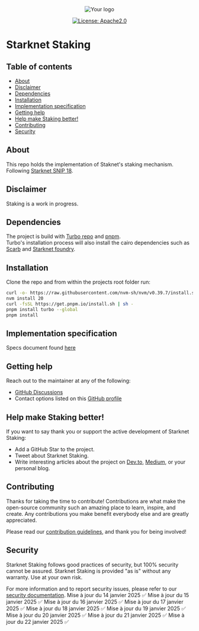 
<div align="center">

<picture>
  <source media="(prefers-color-scheme: dark)" srcset="assets/starknet-dark.png">
  <source media="(prefers-color-scheme: light)" srcset="assets/starknet-light.png">
  <img alt="Your logo" src="assets/starknet-light.png">
</picture>
</div>

<div align="center">

[![License: Apache2.0](https://img.shields.io/badge/License-Apache2.0-green.svg)](LICENSE)
</div>

# Starknet Staking <!-- omit from toc -->

## Table of contents <!-- omit from toc -->

 <!-- omit from toc -->
- [About](#about)
- [Disclaimer](#disclaimer)
- [Dependencies](#dependencies)
- [Installation](#installation)
- [Implementation specification](#implementation-specification)
- [Getting help](#getting-help)
- [Help make Staking better!](#help-make-staking-better)
- [Contributing](#contributing)
- [Security](#security)


## About
This repo holds the implementation of Staknet's staking mechanism.  
Following [Starknet SNIP 18](https://community.starknet.io/t/snip-18-staking-s-first-stage-on-starknet/114334).

## Disclaimer
Staking is a work in progress.

## Dependencies
The project is build with [Turbo repo](https://turbo.build/) and [pnpm](https://pnpm.io/).  
Turbo's installation process will also install the cairo dependencies such as [Scarb](https://docs.swmansion.com/scarb/) and [Starknet foundry](https://foundry-rs.github.io/starknet-foundry/index.html).

## Installation
Clone the repo and from within the projects root folder run:
```bash
curl -o- https://raw.githubusercontent.com/nvm-sh/nvm/v0.39.7/install.sh | bash
nvm install 20
curl -fsSL https://get.pnpm.io/install.sh | sh -
pnpm install turbo --global
pnpm install
```

## Implementation specification
Specs document found [here](docs/spec.md)


## Getting help

Reach out to the maintainer at any of the following:
- [GitHub Discussions](https://github.com/starkware-libs/starknet-staking/discussions)
- Contact options listed on this [GitHub profile](https://github.com/starkware-libs)

## Help make Staking better!

If you want to say thank you or support the active development of Starknet Staking:
- Add a GitHub Star to the project.
- Tweet about Starknet Staking.
- Write interesting articles about the project on [Dev.to](https://dev.to/), [Medium](https://medium.com), or your personal blog.

## Contributing
Thanks for taking the time to contribute! Contributions are what make the open-source community such an amazing place to learn, inspire, and create. Any contributions you make benefit everybody else and are greatly appreciated.

Please read our [contribution guidelines](https://github.com/starkware-libs/starknet-staking/blob/main/docs/CONTRIBUTING.md), and thank you for being involved!

## Security
Starknet Staking follows good practices of security, but 100% security cannot be assured. Starknet Staking is provided "as is" without any warranty. Use at your own risk.

For more information and to report security issues, please refer to our [security documentation](https://github.com/starkware-libs/starknet-staking/blob/main/docs/SECURITY.md).
Mise à jour du 14 janvier 2025 ✅
Mise à jour du 15 janvier 2025 ✅
Mise à jour du 16 janvier 2025 ✅
Mise à jour du 17 janvier 2025 ✅
Mise à jour du 18 janvier 2025 ✅
Mise à jour du 19 janvier 2025 ✅
Mise à jour du 20 janvier 2025 ✅
Mise à jour du 21 janvier 2025 ✅
Mise à jour du 22 janvier 2025 ✅
